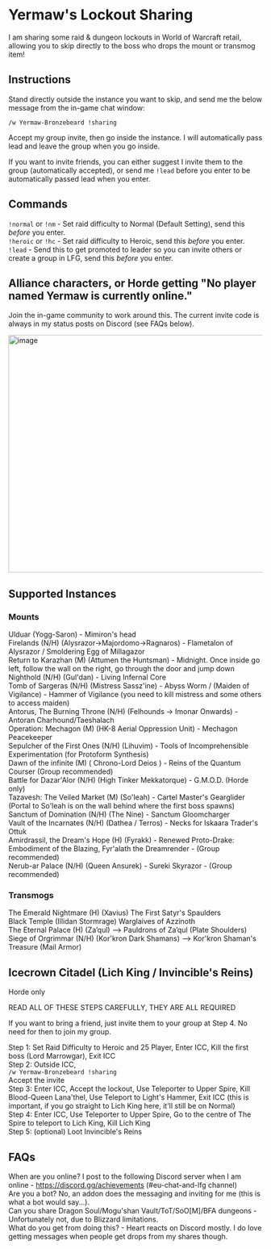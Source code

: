 # Yermaw's Lockout Sharing

I am sharing some raid & dungeon lockouts in World of Warcraft retail, allowing you to skip directly to the boss who drops the mount or transmog item!

## Instructions

Stand directly outside the instance you want to skip, and send me the below message from the in-game chat window:

`/w Yermaw-Bronzebeard !sharing`

Accept my group invite, then go inside the instance. I will automatically pass lead and leave the group when you go inside.

If you want to invite friends, you can either suggest I invite them to the group (automatically accepted), or send me `!lead` before you enter to be automatically passed lead when you enter.  

## Commands
`!normal` or `!nm` - Set raid difficulty to Normal (Default Setting), send this *before* you enter.  
`!heroic` or `!hc` - Set raid difficulty to Heroic, send this *before* you enter.  
`!lead` - Send this to get promoted to leader so you can invite others or create a group in LFG, send this *before* you enter.  

## Alliance characters, or Horde getting "No player named Yermaw is currently online."

Join the in-game community to work around this. The current invite code is always in my status posts on Discord (see FAQs below).

<img width="1201" height="471" alt="image" src="https://github.com/user-attachments/assets/65e9e51f-b9c1-455e-88a8-7eb4c004dd7f" />

## Supported Instances

### Mounts
Ulduar (Yogg-Saron) - Mimiron's head  
Firelands (N/H) (Alysrazor->Majordomo->Ragnaros) - Flametalon of Alysrazor / Smoldering Egg of Millagazor  
Return to Karazhan (M) (Attumen the Huntsman) - Midnight. Once inside go left, follow the wall on the right, go through the door and jump down  
Nighthold (N/H) (Gul'dan) - Living Infernal Core  
Tomb of Sargeras (N/H) (Mistress Sassz'ine) - Abyss Worm / (Maiden of Vigilance) - Hammer of Vigilance (you need to kill mistress and some others to access maiden)  
Antorus, The Burning Throne (N/H) (Felhounds -> Imonar Onwards)  - Antoran Charhound/Taeshalach  
Operation: Mechagon (M) (HK-8 Aerial Oppression Unit) - Mechagon Peacekeeper  
Sepulcher of the First Ones (N/H) (Lihuvim) - Tools of Incomprehensible Experimentation (for Protoform Synthesis)  
Dawn of the infinite (M) ( Chrono-Lord Deios ) - Reins of the Quantum Courser (Group recommended)  
Battle for Dazar'Alor (N/H) (High Tinker Mekkatorque) - G.M.O.D. (Horde only)  
Tazavesh: The Veiled Market (M) (So'leah) - Cartel Master's Gearglider (Portal to So'leah is on the wall behind where the first boss spawns)  
Sanctum of Domination (N/H) (The Nine) - Sanctum Gloomcharger  
Vault of the Incarnates (N/H) (Dathea / Terros) - Necks for Iskaara Trader's Ottuk  
Amirdrassil, the Dream's Hope (H) (Fyrakk) - Renewed Proto-Drake: Embodiment of the Blazing, Fyr'alath the Dreamrender - (Group recommended)  
Nerub-ar Palace (N/H) (Queen Ansurek) - Sureki Skyrazor - (Group recommended)  

### Transmogs
The Emerald Nightmare (H) (Xavius) The First Satyr's Spaulders  
Black Temple (Illidan Stormrage) Warglaives of Azzinoth  
The Eternal Palace (H) (Za’qul) --> Pauldrons of Za’qul (Plate Shoulders)  
Siege of Orgrimmar (N/H) (Kor'kron Dark Shamans) --> Kor'kron Shaman's Treasure (Mail Armor)  

## Icecrown Citadel (Lich King / Invincible's Reins)

Horde only

READ ALL OF THESE STEPS CAREFULLY, THEY ARE ALL REQUIRED  

If you want to bring a friend, just invite them to your group at Step 4. No need for then to join my group.  

Step 1: Set Raid Difficulty to Heroic and 25 Player, Enter ICC, Kill the first boss (Lord Marrowgar), Exit ICC  
Step 2: Outside ICC,   
`/w Yermaw-Bronzebeard !sharing`  
Accept the invite  
Step 3: Enter ICC, Accept the lockout, Use Teleporter to Upper Spire, Kill Blood-Queen Lana'thel, Use Teleport to Light's Hammer, Exit ICC (this is important, if you go straight to Lich King here, it'll still be on Normal)  
Step 4: Enter ICC, Use Teleporter to Upper Spire, Go to the centre of The Spire to teleport to Lich King, Kill Lich King  
Step 5: (optional) Loot Invincible's Reins  

## FAQs

When are you online? I post to the following Discord server when I am online - https://discord.gg/achievements (#eu-chat-and-lfg channel)  
Are you a bot? No, an addon does the messaging and inviting for me (this is what a bot would say...).  
Can you share Dragon Soul/Mogu'shan Vault/ToT/SoO[M]/BFA dungeons - Unfortunately not, due to Blizzard limitations.  
What do you get from doing this? - Heart reacts on Discord mostly. I do love getting messages when people get drops from my shares though.  
